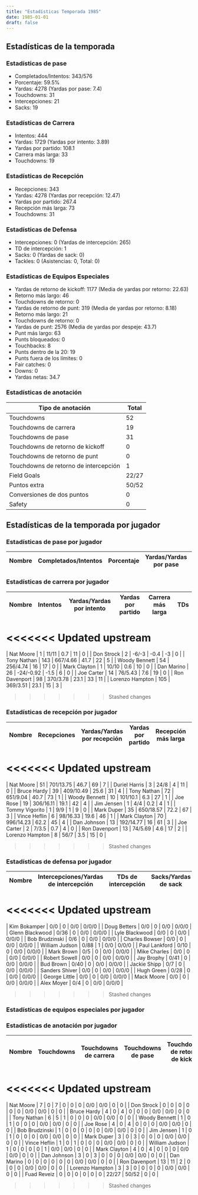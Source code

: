 ```yaml
---
title: "Estadísticas Temporada 1985"
date: 1985-01-01
draft: false
---
```


## Estadísticas de la temporada
### Estadísticas de pase
* Completados/Intentos: 343/576
* Porcentaje: 59.5%
* Yardas: 4278 (Yardas por pase: 7.4)
* Touchdowns: 31
* Intercepciones: 21
* Sacks: 19

### Estadísticas de Carrera
* Intentos: 444
* Yardas: 1729 (Yardas por intento: 3.89)
* Yardas por partido: 108.1
* Carrera más larga: 33
* Touchdowns: 19

### Estadísticas de Recepción
* Recepciones: 343
* Yardas: 4278 (Yardas por recepción: 12.47)
* Yardas por partido: 267.4
* Recepción más larga: 73
* Touchdowns: 31

### Estadísticas de Defensa
* Intercepciones: 0 (Yardas de intercepción: 265)
* TD de intercepción: 1
* Sacks: 0 (Yardas de sack: 0)
* Tackles: 0 (Asistencias: 0, Total: 0)

### Estadísticas de Equipos Especiales
* Yardas de retorno de kickoff: 1177 (Media de yardas por retorno: 22.63)
* Retorno más largo: 46
* Touchdowns de retorno: 0
* Yardas de retorno de punt: 319 (Media de yardas por retorno: 8.18)
* Retorno más largo: 21
* Touchdowns de retorno: 0
* Yardas de punt: 2576 (Media de yardas por despeje: 43.7)
* Punt más largo: 63
* Punts bloqueados: 0
* Touchbacks: 8
* Punts dentro de la 20: 19
* Punts fuera de los límites: 0
* Fair catches: 0
* Downs: 0
* Yardas netas: 34.7

### Estadísticas de anotación
| Tipo de anotación | Total |
|-------------------|-------|
| Touchdowns | 52 |
| Touchdowns de carrera | 19 |
| Touchdowns de pase | 31 |
| Touchdowns de retorno de kickoff | 0 |
| Touchdowns de retorno de punt | 0 |
| Touchdowns de retorno de intercepción | 1 |
| Field Goals | 22/27 |
| Puntos extra | 50/52 |
| Conversiones de dos puntos | 0 |
| Safety | 0 |

## Estadísticas de la temporada por jugador
### Estadísticas de pase por jugador
| Nombre | Completados/Intentos | Porcentaje | Yardas/Yardas por pase | TDs | Intercepciones | Sacks |
|--------|----------------------|------------|------------------------|-----|----------------|-------|


### Estadísticas de carrera por jugador
| Nombre | Intentos | Yardas/Yardas por intento | Yardas por partido | Carrera más larga | TDs |
|--------|----------|--------------------------|--------------------|-------------------|-----|
<<<<<<< Updated upstream
=======
| Nat Moore | 1 | 11/11 | 0.7 | 11 | 0 |
| Don Strock | 2 | -6/-3 | -0.4 | -3 | 0 |
| Tony Nathan | 143 | 667/4.66 | 41.7 | 22 | 5 |
| Woody Bennett | 54 | 256/4.74 | 16 | 17 | 0 |
| Mark Clayton | 1 | 10/10 | 0.6 | 10 | 0 |
| Dan Marino | 26 | -24/-0.92 | -1.5 | 6 | 0 |
| Joe Carter | 14 | 76/5.43 | 7.6 | 19 | 0 |
| Ron Davenport | 98 | 370/3.78 | 23.1 | 33 | 11 |
| Lorenzo Hampton | 105 | 369/3.51 | 23.1 | 15 | 3 |
>>>>>>> Stashed changes


### Estadísticas de recepción por jugador
| Nombre | Recepciones | Yardas/Yardas por recepción | Yardas por partido | Recepción más larga | TDs |
|--------|-------------|----------------------------|--------------------|---------------------|-----|
<<<<<<< Updated upstream
=======
| Nat Moore | 51 | 701/13.75 | 46.7 | 69 | 7 |
| Duriel Harris | 3 | 24/8 | 4 | 11 | 0 |
| Bruce Hardy | 39 | 409/10.49 | 25.6 | 31 | 4 |
| Tony Nathan | 72 | 651/9.04 | 40.7 | 73 | 1 |
| Woody Bennett | 10 | 101/10.1 | 6.3 | 27 | 1 |
| Joe Rose | 19 | 306/16.11 | 19.1 | 42 | 4 |
| Jim Jensen | 1 | 4/4 | 0.2 | 4 | 1 |
| Tommy Vigorito | 1 | 9/9 | 1 | 9 | 0 |
| Mark Duper | 35 | 650/18.57 | 72.2 | 67 | 3 |
| Vince Heflin | 6 | 98/16.33 | 19.6 | 46 | 1 |
| Mark Clayton | 70 | 996/14.23 | 62.2 | 45 | 4 |
| Dan Johnson | 13 | 192/14.77 | 16 | 61 | 3 |
| Joe Carter | 2 | 7/3.5 | 0.7 | 4 | 0 |
| Ron Davenport | 13 | 74/5.69 | 4.6 | 17 | 2 |
| Lorenzo Hampton | 8 | 56/7 | 3.5 | 15 | 0 |
>>>>>>> Stashed changes


### Estadísticas de defensa por jugador
| Nombre | Intercepciones/Yardas de intercepción | TDs de intercepción | Sacks/Yardas de sack | Tackles/Asistencias/Total |
|--------|--------------------------------------|---------------------|-----------------------|--------------------------|
<<<<<<< Updated upstream
=======
| Kim Bokamper | 0/0 | 0 | 0/0 | 0/0/0 |
| Doug Betters | 0/0 | 0 | 0/0 | 0/0/0 |
| Glenn Blackwood | 0/36 | 0 | 0/0 | 0/0/0 |
| Lyle Blackwood | 0/0 | 0 | 0/0 | 0/0/0 |
| Bob Brudzinski | 0/6 | 0 | 0/0 | 0/0/0 |
| Charles Bowser | 0/0 | 0 | 0/0 | 0/0/0 |
| William Judson | 0/88 | 1 | 0/0 | 0/0/0 |
| Paul Lankford | 0/10 | 0 | 0/0 | 0/0/0 |
| Mark Brown | 0/5 | 0 | 0/0 | 0/0/0 |
| Mike Charles | 0/0 | 0 | 0/0 | 0/0/0 |
| Robert Sowell | 0/0 | 0 | 0/0 | 0/0/0 |
| Jay Brophy | 0/41 | 0 | 0/0 | 0/0/0 |
| Bud Brown | 0/40 | 0 | 0/0 | 0/0/0 |
| Jackie Shipp | 0/7 | 0 | 0/0 | 0/0/0 |
| Sanders Shiver | 0/0 | 0 | 0/0 | 0/0/0 |
| Hugh Green | 0/28 | 0 | 0/0 | 0/0/0 |
| George Little | 0/0 | 0 | 0/0 | 0/0/0 |
| Mack Moore | 0/0 | 0 | 0/0 | 0/0/0 |
| Alex Moyer | 0/4 | 0 | 0/0 | 0/0/0 |
>>>>>>> Stashed changes


### Estadísticas de equipos especiales por jugador
<!-- Puedes agregar aquí tablas para KickoffReturn, PuntReturn, Punting, Kicking si lo necesitas -->

### Estadísticas de anotación por jugador
| Nombre | Touchdowns | Touchdowns de carrera | Touchdowns de pase | Touchdowns de retorno de kickoff | Touchdowns de retorno de punt | Touchdowns de retorno de intercepción | Field Goals | Puntos extra | Conversiones de dos puntos | Safety |
|--------|------------|----------------|---------------------|----------------------------------|-------------------------------|----------------------------------|------------|--------------|--------------------------|--------|
<<<<<<< Updated upstream
=======
| Nat Moore | 7 | 0 | 7 | 0 | 0 | 0 | 0/0 | 0/0 | 0 | 0 |
| Don Strock | 0 | 0 | 0 | 0 | 0 | 0 | 0/0 | 0/0 | 0 | 0 |
| Bruce Hardy | 4 | 0 | 4 | 0 | 0 | 0 | 0/0 | 0/0 | 0 | 0 |
| Tony Nathan | 6 | 5 | 1 | 0 | 0 | 0 | 0/0 | 0/0 | 0 | 0 |
| Woody Bennett | 1 | 0 | 1 | 0 | 0 | 0 | 0/0 | 0/0 | 0 | 0 |
| Joe Rose | 4 | 0 | 4 | 0 | 0 | 0 | 0/0 | 0/0 | 0 | 0 |
| Bob Brudzinski | 1 | 0 | 0 | 0 | 0 | 0 | 0/0 | 0/0 | 0 | 0 |
| Jim Jensen | 1 | 0 | 1 | 0 | 0 | 0 | 0/0 | 0/0 | 0 | 0 |
| Mark Duper | 3 | 0 | 3 | 0 | 0 | 0 | 0/0 | 0/0 | 0 | 0 |
| Vince Heflin | 1 | 0 | 1 | 0 | 0 | 0 | 0/0 | 0/0 | 0 | 0 |
| William Judson | 1 | 0 | 0 | 0 | 0 | 1 | 0/0 | 0/0 | 0 | 0 |
| Mark Clayton | 4 | 0 | 4 | 0 | 0 | 0 | 0/0 | 0/0 | 0 | 0 |
| Dan Johnson | 3 | 0 | 3 | 0 | 0 | 0 | 0/0 | 0/0 | 0 | 0 |
| Dan Marino | 0 | 0 | 0 | 0 | 0 | 0 | 0/0 | 0/0 | 0 | 0 |
| Ron Davenport | 13 | 11 | 2 | 0 | 0 | 0 | 0/0 | 0/0 | 0 | 0 |
| Lorenzo Hampton | 3 | 3 | 0 | 0 | 0 | 0 | 0/0 | 0/0 | 0 | 0 |
| Fuad Reveiz | 0 | 0 | 0 | 0 | 0 | 0 | 22/27 | 50/52 | 0 | 0 |
>>>>>>> Stashed changes
